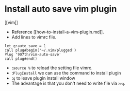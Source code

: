 # Install auto save vim plugin 
[[vim]]

- Reference [[how-to-install-a-vim-plugin.md]].
- Add lines to vimrc file.
```
let g:auto_save = 1
call plug#begin('~/.vim/plugged')
Plug '907th/vim-auto-save'
call plug#end()
```
- :`source %` to reload the setting file vimrc.
- :`PlugInstall` we can use the command to install plugin
- :`q` to leave plugin install window
- The advantage is that you don't need to write file via :`wq`.

